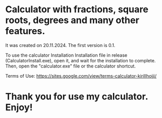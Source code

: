 # Calculator with fractions, square roots, degrees and many other features.
It was created on 20.11.2024. The first version is 0.1.

To use the calculator Installation Installation file in release (CalculatorInstall.exe), open it, and wait for the installation to complete. Then, open the "calculator.exe" file or the calculator shortcut.

Terms of Use: https://sites.google.com/view/terms-calculator-kirillhojji/

# Thank you for use my calculator. Enjoy!
